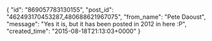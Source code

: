  {
   "id": "869057783130155",
   "post_id": "462493170453287_480688621967075",
   "from_name": "Pete Daoust",
   "message": "Yes it is, but it has been posted in 2012 in here :P",
   "created_time": "2015-08-18T21:13:03+0000"
 }
